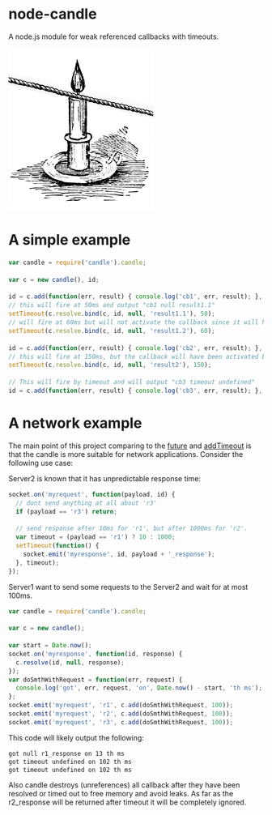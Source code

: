 node-candle
===========

A node.js module for weak referenced callbacks with timeouts. 

![](https://github.com/AlexeyKupershtokh/node-candle/raw/master/assets/candle.png)

A simple example
================

```javascript
var candle = require('candle').candle;

var c = new candle(), id;

id = c.add(function(err, result) { console.log('cb1', err, result); }, 100);
// this will fire at 50ms and output "cb1 null result1.1"
setTimeout(c.resolve.bind(c, id, null, 'result1.1'), 50);
// will fire at 60ms but will not activate the callback since it will have been fred by this time.
setTimeout(c.resolve.bind(c, id, null, 'result1.2'), 60); 

id = c.add(function(err, result) { console.log('cb2', err, result); }, 100);
// this will fire at 150ms, but the callback will have been activated by timeout and output "cb2 timeout undefined"
setTimeout(c.resolve.bind(c, id, null, 'result2'), 150);

// This will fire by timeout and will output "cb3 timeout undefined"
id = c.add(function(err, result) { console.log('cb3', err, result); }, 100);
```

A network example
=================

The main point of this project comparing to the <a href="https://github.com/coolaj86/futures/tree/v2.0/future">future</a> and <a href="https://github.com/temsa/addTimeout">addTimeout</a> is that the candle is more suitable for network applications.
Consider the following use case:

Server2 is known that it has unpredictable response time:
```javascript
socket.on('myrequest', function(payload, id) {
  // dont send anything at all about 'r3'
  if (payload == 'r3') return;

  // send response after 10ms for 'r1', but after 1000ms for 'r2'.
  var timeout = (payload == 'r1') ? 10 : 1000;
  setTimeout(function() {
    socket.emit('myresponse', id, payload + '_response');
  }, timeout);
});
```
Server1 want to send some requests to the Server2 and wait for at most 100ms.
```javascript
var candle = require('candle').candle;

var c = new candle();

var start = Date.now();
socket.on('myresponse', function(id, response) {
  c.resolve(id, null, response);
});
var doSmthWithRequest = function(err, request) {
  console.log('got', err, request, 'on', Date.now() - start, 'th ms');
};
socket.emit('myrequest', 'r1', c.add(doSmthWithRequest, 100));
socket.emit('myrequest', 'r2', c.add(doSmthWithRequest, 100));
socket.emit('myrequest', 'r3', c.add(doSmthWithRequest, 100));
```
This code will likely output the following:
```
got null r1_response on 13 th ms
got timeout undefined on 102 th ms
got timeout undefined on 102 th ms
```
Also candle destroys (unreferences) all callback after they have been resolved or timed out to free memory and avoid leaks.
As far as the r2_response will be returned after timeout it will be completely ignored.
